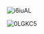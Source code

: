 ![i6iuAL](https://gitee.com/threecornerstones/ThreeCornerstones_Pic/raw/master/uPic/i6iuAL.png)

![0LGKC5](https://gitee.com/threecornerstones/ThreeCornerstones_Pic/raw/master/uPic/0LGKC5.png)